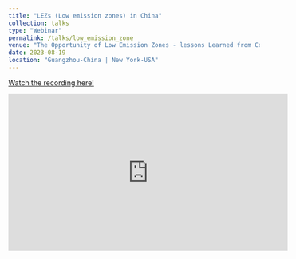 ```yaml
---
title: "LEZs (Low emission zones) in China"
collection: talks
type: "Webinar"
permalink: /talks/low_emission_zone
venue: "The Opportunity of Low Emission Zones - lessons Learned from Colombia & China"
date: 2023-08-19
location: "Guangzhou-China | New York-USA"
---
```

[Watch the recording here!](https://www.youtube.com/watch?v=elCt2kvjDXc)

<iframe width="560" height="315" src="https://www.youtube.com/embed/elCt2kvjDXc?si=MOXGnSoTyyHVKD9B" title="YouTube video player" frameborder="0" allow="accelerometer; autoplay; clipboard-write; encrypted-media; gyroscope; picture-in-picture; web-share" referrerpolicy="strict-origin-when-cross-origin" allowfullscreen></iframe>
